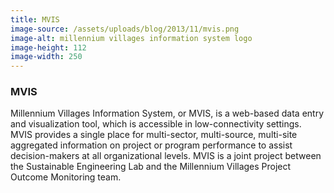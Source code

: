 ```yaml
---
title: MVIS
image-source: /assets/uploads/blog/2013/11/mvis.png
image-alt: millennium villages information system logo
image-height: 112
image-width: 250
---
```

<h3>MVIS</h3>
<p>Millennium Villages Information System, or MVIS, is a web-based data entry and visualization tool, which is accessible in low-connectivity settings. MVIS provides a single place for multi-sector, multi-source, multi-site aggregated information on project or program performance to assist decision-makers at all organizational levels. MVIS is a joint project between the Sustainable Engineering Lab and the Millennium Villages Project Outcome Monitoring team.</p>
